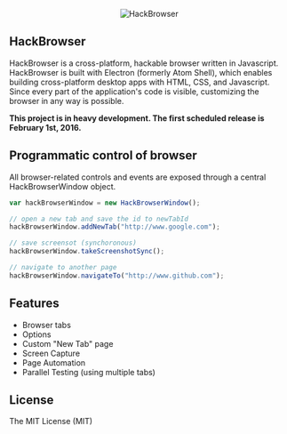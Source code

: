<p align="center"><img src="http://www.hackbrowser.com/images/github-readme-image.png" alt="HackBrowser" /></p>

## HackBrowser

HackBrowser is a cross-platform, hackable browser written in Javascript. HackBrowser is built with Electron (formerly Atom Shell), which enables building cross-platform desktop apps with HTML, CSS, and Javascript. Since every part of the application's code is visible, customizing the browser in any way is possible. 

**This project is in heavy development. The first scheduled release is February 1st, 2016.**

## Programmatic control of browser

All browser-related controls and events are exposed through a central HackBrowserWindow object. 

```javascript
var hackBrowserWindow = new HackBrowserWindow();

// open a new tab and save the id to newTabId
hackBrowserWindow.addNewTab("http://www.google.com"); 

// save screensot (synchoronous)
hackBrowserWindow.takeScreenshotSync(); 

// navigate to another page
hackBrowserWindow.navigateTo("http://www.github.com"); 
```

## Features

- Browser tabs
- Options
- Custom "New Tab" page
- Screen Capture
- Page Automation
- Parallel Testing (using multiple tabs)


## License

The MIT License (MIT)
